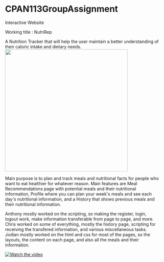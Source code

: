 # CPAN113GroupAssignment

Interactive Website

Working title : NutriRep

A Nutrition Tracker that will help the user maintain a better understanding of their caloric intake and dietary needs.
<img src="/assets/nutrirep1.gif" width="400"/>

Main purpose is to plan and track meals and nutritional facts for people who want to eat healthier for whatever reason.
Main features are Meal Recommendations page with potential meals and their nutritional information, Profile where you can
plan your week's meals and see each day's nutritional information, and a History that shows previous meals and their nutritional
information.

Anthony mostly worked on the scripting, so making the register, login, logout work, make information transferable from page to page, and more.
Chris worked on some of everything, mostly the history page, scripting for receiving the transfered information, and various miscellaneous tasks.
Jodian mostly worked on the html and css for most of the pages, so the layouts, the content on each page, and also all the meals and their information.

[![Watch the video](https://youtu.be/qbRRyW8ynzs)](https://youtu.be/qbRRyW8ynzs)
